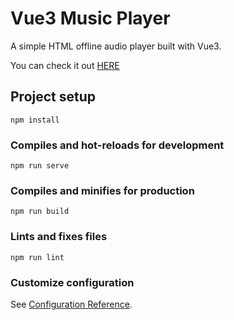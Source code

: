 # Vue3 Music Player
A simple HTML offline audio player built with Vue3.

You can check it out [HERE](https://hungry-varahamihira-725364.netlify.app)

## Project setup
```
npm install
```
### Compiles and hot-reloads for development
```
npm run serve
```

### Compiles and minifies for production
```
npm run build
```

### Lints and fixes files
```
npm run lint
```

### Customize configuration
See [Configuration Reference](https://cli.vuejs.org/config/).
